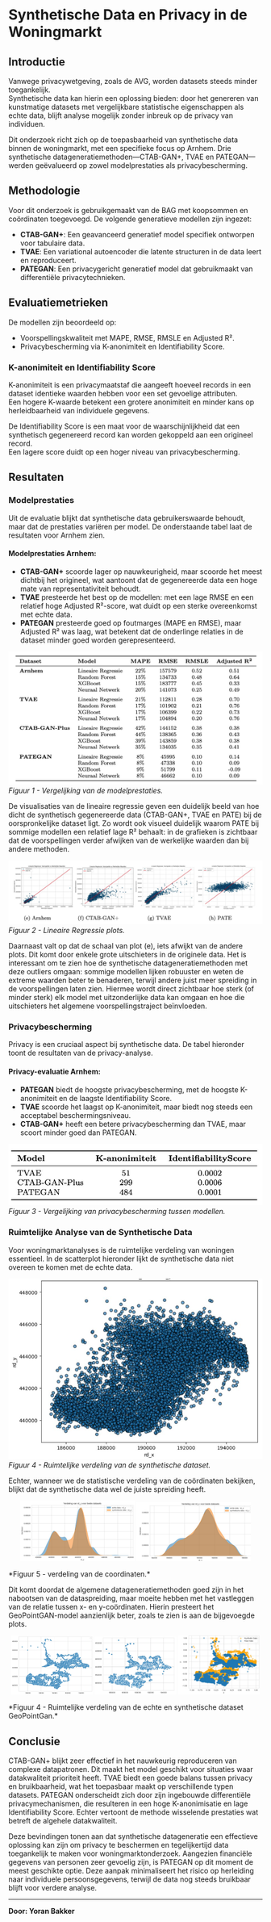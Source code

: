 # Synthetische Data en Privacy in de Woningmarkt

## Introductie

Vanwege privacywetgeving, zoals de AVG, worden datasets steeds minder toegankelijk.  
Synthetische data kan hierin een oplossing bieden: door het genereren van kunstmatige datasets met vergelijkbare statistische eigenschappen als echte data, blijft analyse mogelijk zonder inbreuk op de privacy van individuen.

Dit onderzoek richt zich op de toepasbaarheid van synthetische data binnen de woningmarkt, met een specifieke focus op Arnhem. Drie synthetische datageneratiemethoden—CTAB-GAN+, TVAE en PATEGAN—werden geëvalueerd op zowel modelprestaties als privacybescherming.

## Methodologie

Voor dit onderzoek is gebruikgemaakt van de BAG met koopsommen en coördinaten toegevoegd. De volgende generatieve modellen zijn ingezet:

- **CTAB-GAN+**: Een geavanceerd generatief model specifiek ontworpen voor tabulaire data.
- **TVAE**: Een variational autoencoder die latente structuren in de data leert en reproduceert.
- **PATEGAN**: Een privacygericht generatief model dat gebruikmaakt van differentiële privacytechnieken.

## Evaluatiemetrieken

De modellen zijn beoordeeld op:

- Voorspellingskwaliteit met MAPE, RMSE, RMSLE en Adjusted R².
- Privacybescherming via K-anonimiteit en Identifiability Score.

### K-anonimiteit en Identifiability Score

K-anonimiteit is een privacymaatstaf die aangeeft hoeveel records in een dataset identieke waarden hebben voor een set gevoelige attributen.  
Een hogere K-waarde betekent een grotere anonimiteit en minder kans op herleidbaarheid van individuele gegevens.

De Identifiability Score is een maat voor de waarschijnlijkheid dat een synthetisch gegenereerd record kan worden gekoppeld aan een origineel record.  
Een lagere score duidt op een hoger niveau van privacybescherming.

## Resultaten

### Modelprestaties

Uit de evaluatie blijkt dat synthetische data gebruikerswaarde behoudt, maar dat de prestaties variëren per model. De onderstaande tabel laat de resultaten voor Arnhem zien.

#### Modelprestaties Arnhem:

- **CTAB-GAN+** scoorde lager op nauwkeurigheid, maar scoorde het meest dichtbij het origineel, wat aantoont dat de gegenereerde data een hoge mate van representativiteit behoudt.
- **TVAE** presteerde het best op de modellen: met een lage RMSE en een relatief hoge Adjusted R²-score, wat duidt op een sterke overeenkomst met echte data.
- **PATEGAN** presteerde goed op foutmarges (MAPE en RMSE), maar Adjusted R² was laag, wat betekent dat de onderlinge relaties in de dataset minder goed worden gerepresenteerd.

![Modelprestaties](Images/image001.jpg)  
*Figuur 1 - Vergelijking van de modelprestaties.*

De visualisaties van de lineaire regressie geven een duidelijk beeld van hoe dicht de synthetisch gegenereerde data (CTAB-GAN+, TVAE en PATE) bij de oorspronkelijke dataset ligt. Zo wordt ook visueel duidelijk waarom PATE bij sommige modellen een relatief lage R² behaalt: in de grafieken is zichtbaar dat de voorspellingen verder afwijken van de werkelijke waarden dan bij andere methoden.

![Modelprestaties](Images/image010.jpg)  
*Figuur 2 - Lineaire Regressie plots.*

Daarnaast valt op dat de schaal van plot (e), iets afwijkt van de andere plots. Dit komt door enkele grote uitschieters in de originele data. Het is interessant om te zien hoe de synthetische datageneratiemethoden met deze outliers omgaan: sommige modellen lijken robuuster en weten de extreme waarden beter te benaderen, terwijl andere juist meer spreiding in de voorspellingen laten zien. Hiermee wordt direct zichtbaar hoe sterk (of minder sterk) elk model met uitzonderlijke data kan omgaan en hoe die uitschieters het algemene voorspellingstraject beïnvloeden.

### Privacybescherming

Privacy is een cruciaal aspect bij synthetische data. De tabel hieronder toont de resultaten van de privacy-analyse.

#### Privacy-evaluatie Arnhem:

- **PATEGAN** biedt de hoogste privacybescherming, met de hoogste K-anonimiteit en de laagste Identifiability Score.
- **TVAE** scoorde het laagst op K-anonimiteit, maar biedt nog steeds een acceptabel beschermingsniveau.
- **CTAB-GAN+** heeft een betere privacybescherming dan TVAE, maar scoort minder goed dan PATEGAN.

![Privacybescherming](image002.jpg)  
*Figuur 3 - Vergelijking van privacybescherming tussen modellen.*

### Ruimtelijke Analyse van de Synthetische Data

Voor woningmarktanalyses is de ruimtelijke verdeling van woningen essentieel. In de scatterplot hieronder lijkt de synthetische data niet overeen te komen met de echte data.

![Scatterplot Synthetische Data](Images/image008.jpg)  
*Figuur 4 - Ruimtelijke verdeling van de synthetische dataset.*

Echter, wanneer we de statistische verdeling van de coördinaten bekijken, blijkt dat de synthetische data wel de juiste spreiding heeft.
<p align="center">
  <img src="Images/image009.jpg" width="45%">
  <img src="Images/image007.jpg" width="45%">
</p>
*Figuur 5 - verdeling van de coordinaten.*

Dit komt doordat de algemene datageneratiemethoden goed zijn in het nabootsen van de dataspreiding, maar moeite hebben met het vastleggen van de relatie tussen x- en y-coördinaten. Hierin presteert het GeoPointGAN-model aanzienlijk beter, zoals te zien is aan de bijgevoegde plots.

<p align="center">
  <img src="Images/image003.jpg" width="32%">
  <img src="Images/image004.jpg" width="32%">
  <img src="Images/image005.jpg" width="32%">
</p>
*Figuur 4 - Ruimtelijke verdeling van de echte en synthetische dataset GeoPointGan.*

## Conclusie

CTAB-GAN+ blijkt zeer effectief in het nauwkeurig reproduceren van complexe datapatronen. Dit maakt het model geschikt voor situaties waar datakwaliteit prioriteit heeft. TVAE biedt een goede balans tussen privacy en bruikbaarheid, wat het toepasbaar maakt op verschillende typen datasets. PATEGAN onderscheidt zich door zijn ingebouwde differentiële privacymechanismen, die resulteren in een hoge K-anonimisatie en lage Identifiability Score. Echter vertoont de methode wisselende prestaties wat betreft de algehele datakwaliteit.

Deze bevindingen tonen aan dat synthetische datageneratie een effectieve oplossing kan zijn om privacy te beschermen en tegelijkertijd data toegankelijk te maken voor woningmarktonderzoek. Aangezien financiële gegevens van personen zeer gevoelig zijn, is PATEGAN op dit moment de meest geschikte optie. Deze aanpak minimaliseert het risico op herleiding naar individuele persoonsgegevens, terwijl de data nog steeds bruikbaar blijft voor verdere analyse.

---

**Door: Yoran Bakker**
